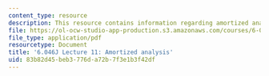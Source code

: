 ```yaml
---
content_type: resource
description: This resource contains information regarding amortized analysis.
file: https://ol-ocw-studio-app-production.s3.amazonaws.com/courses/6-046j-design-and-analysis-of-algorithms-spring-2012/83b82d45beb3776da72b7f3e1b3f42df_MIT6_046JS12_lec11.pdf
file_type: application/pdf
resourcetype: Document
title: '6.046J Lecture 11: Amortized analysis'
uid: 83b82d45-beb3-776d-a72b-7f3e1b3f42df
---
```


